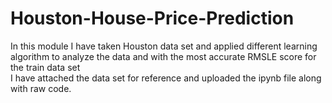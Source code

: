 # Houston-House-Price-Prediction
In this module I have taken Houston data set and applied different learning algorithm to analyze the data and with the most accurate  RMSLE score for the train data set<br />
I have attached the data set for reference and uploaded the ipynb file along with raw code.<br />

